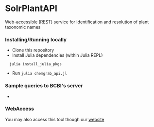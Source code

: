 # SolrPlantAPI

Web-accessible (REST) service for Identification and resolution of plant taxonomic names

### Installing/Running locally

* Clone this repository
* Install Julia dependencies (within Julia REPL)
```
  julia install_julia_pkgs
```
* Run ```julia chemgrab_api.jl```


### Sample queries to BCBI's server 

* ```http://bcbi.brown.edu/solrplant_api/?plantname=Arabidopsis%20thaliana

### WebAccess

You may also access this tool though our [website](http://bcbi.brown.edu/solrplant)
